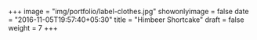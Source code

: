 +++
image = "img/portfolio/label-clothes.jpg"
showonlyimage = false
date = "2016-11-05T19:57:40+05:30"
title = "Himbeer Shortcake"
draft = false
weight = 7
+++

<!--more-->

